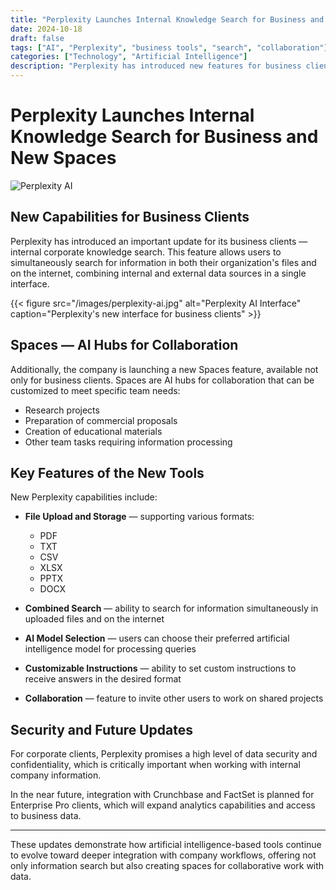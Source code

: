 ```yaml
---
title: "Perplexity Launches Internal Knowledge Search for Business and New Spaces"
date: 2024-10-18
draft: false
tags: ["AI", "Perplexity", "business tools", "search", "collaboration"]
categories: ["Technology", "Artificial Intelligence"]
description: "Perplexity has introduced new features for business clients, including internal corporate knowledge search and Spaces for team collaboration."
---
```


# Perplexity Launches Internal Knowledge Search for Business and New Spaces

![Perplexity AI](/images/perplexity-ai.jpg)

## New Capabilities for Business Clients

Perplexity has introduced an important update for its business clients — internal corporate knowledge search. This feature allows users to simultaneously search for information in both their organization's files and on the internet, combining internal and external data sources in a single interface.

{{< figure src="/images/perplexity-ai.jpg" alt="Perplexity AI Interface" caption="Perplexity's new interface for business clients" >}}

## Spaces — AI Hubs for Collaboration

Additionally, the company is launching a new Spaces feature, available not only for business clients. Spaces are AI hubs for collaboration that can be customized to meet specific team needs:

- Research projects
- Preparation of commercial proposals
- Creation of educational materials
- Other team tasks requiring information processing

## Key Features of the New Tools

New Perplexity capabilities include:

- **File Upload and Storage** — supporting various formats:
  - PDF
  - TXT
  - CSV
  - XLSX
  - PPTX
  - DOCX

- **Combined Search** — ability to search for information simultaneously in uploaded files and on the internet

- **AI Model Selection** — users can choose their preferred artificial intelligence model for processing queries

- **Customizable Instructions** — ability to set custom instructions to receive answers in the desired format

- **Collaboration** — feature to invite other users to work on shared projects

## Security and Future Updates

For corporate clients, Perplexity promises a high level of data security and confidentiality, which is critically important when working with internal company information.

In the near future, integration with Crunchbase and FactSet is planned for Enterprise Pro clients, which will expand analytics capabilities and access to business data.

---

These updates demonstrate how artificial intelligence-based tools continue to evolve toward deeper integration with company workflows, offering not only information search but also creating spaces for collaborative work with data. 